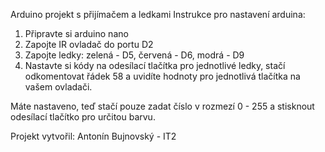 Arduino projekt s přijímačem a ledkami
Instrukce pro nastavení arduina:
1. Připravte si arduino nano
2. Zapojte IR ovladač do portu D2
3. Zapojte ledky: zelená - D5, červená - D6, modrá - D9
4. Nastavte si kódy na odesílací tlačítka pro jednotlivé ledky, stačí odkomentovat řádek 58 a uvidíte hodnoty pro jednotlivá tlačítka na vašem ovladači.

Máte nastaveno, teď stačí pouze zadat číslo v rozmezí 0 - 255 a stisknout odesílací tlačítko pro určitou barvu.

Projekt vytvořil: Antonín Bujnovský - IT2
